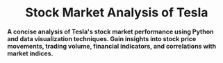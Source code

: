 <h1 align="center">Stock Market Analysis of Tesla <a " target="_blank" rel="noreferrer" </a> </h1>

**A concise analysis of Tesla's stock market performance using Python and data visualization techniques. Gain insights into stock price movements, trading volume, financial indicators, and correlations with market indices.** 
